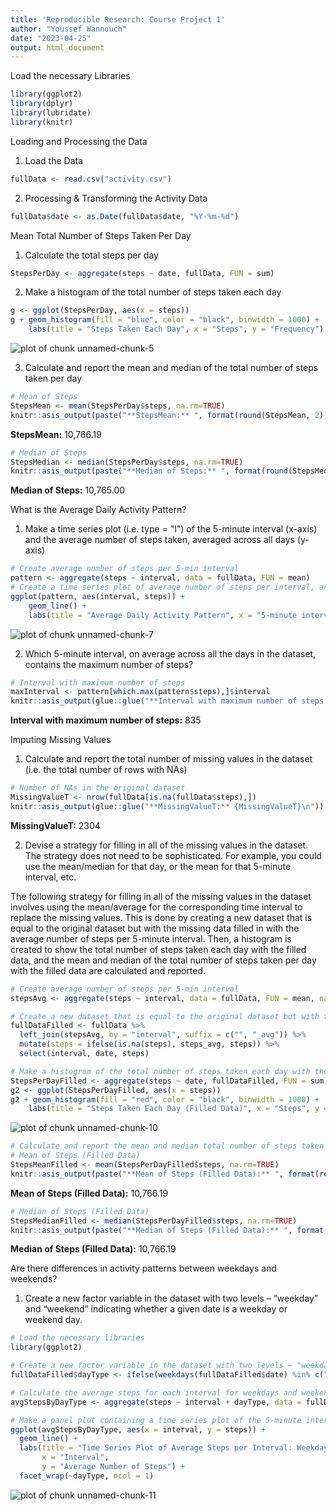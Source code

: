 ```yaml
---
title: 'Reproducible Research: Course Project 1'
author: "Youssef Wannouch"
date: "2023-04-25"
output: html_document
---
```

Load the necessary Libraries 

```r
library(ggplot2)
library(dplyr)
library(lubridate)
library(knitr)
```

Loading and Processing the Data

1) Load the Data 

```r
fullData <- read.csv("activity.csv")
```

2) Processing & Transforming the Activity Data

```r
fullData$date <- as.Date(fullData$date, "%Y-%m-%d")
```

Mean Total Number of Steps Taken Per Day

1) Calculate the total steps per day

```r
StepsPerDay <- aggregate(steps ~ date, fullData, FUN = sum)
```

2) Make a histogram of the total number of steps taken each day


```r
g <- ggplot(StepsPerDay, aes(x = steps))
g + geom_histogram(fill = "blue", color = "black", binwidth = 1000) +
    labs(title = "Steps Taken Each Day", x = "Steps", y = "Frequency")
```

![plot of chunk unnamed-chunk-5](figure/unnamed-chunk-5-1.png)

3) Calculate and report the mean and median of the total number of steps taken per day


```r
# Mean of Steps
StepsMean <- mean(StepsPerDay$steps, na.rm=TRUE)
knitr::asis_output(paste("**StepsMean:** ", format(round(StepsMean, 2), nsmall = 2, big.mark = ","), "\n\n", sep = ""))
```

**StepsMean:** 10,766.19

```r
# Median of Steps
StepsMedian <- median(StepsPerDay$steps, na.rm=TRUE)
knitr::asis_output(paste("**Median of Steps:** ", format(round(StepsMedian, 2), nsmall = 2, big.mark = ","), "\n\n", sep = ""))
```

**Median of Steps:** 10,765.00

What is the Average Daily Activity Pattern?

1) Make a time series plot (i.e. type = "l") of the 5-minute interval (x-axis) and the average number of steps taken, averaged across all days (y-axis)


```r
# Create average number of steps per 5-min interval
pattern <- aggregate(steps ~ interval, data = fullData, FUN = mean)
# Create a time series plot of average number of steps per interval, annotate the plot
ggplot(pattern, aes(interval, steps)) +
    geom_line() +
    labs(title = "Average Daily Activity Pattern", x = "5-minute intervals", y = "Average steps")
```

![plot of chunk unnamed-chunk-7](figure/unnamed-chunk-7-1.png)

2) Which 5-minute interval, on average across all the days in the dataset, contains the maximum number of steps?


```r
# Interval with maximum number of steps
maxInterval <- pattern[which.max(pattern$steps),]$interval
knitr::asis_output(glue::glue("**Interval with maximum number of steps:** {maxInterval}\n"))
```

**Interval with maximum number of steps:** 835

Imputing Missing Values

1) Calculate and report the total number of missing values in the dataset (i.e. the total number of rows with NAs)


```r
# Number of NAs in the original dataset
MissingValueT <- nrow(fullData[is.na(fullData$steps),])
knitr::asis_output(glue::glue("**MissingValueT:** {MissingValueT}\n"))
```

**MissingValueT:** 2304

2) Devise a strategy for filling in all of the missing values in the dataset. The strategy does not need to be sophisticated. For example, you could use the mean/median for that day, or the mean for that 5-minute interval, etc.

The following strategy for filling in all of the missing values in the dataset involves using the mean/average for the corresponding time interval to replace the missing values. This is done by creating a new dataset that is equal to the original dataset but with the missing data filled in with the average number of steps per 5-minute interval. Then, a histogram is created to show the total number of steps taken each day with the filled data, and the mean and median of the total number of steps taken per day with the filled data are calculated and reported.


```r
# Create average number of steps per 5-min interval
stepsAvg <- aggregate(steps ~ interval, data = fullData, FUN = mean, na.rm = TRUE)

# Create a new dataset that is equal to the original dataset but with the missing data filled in
fullDataFilled <- fullData %>%
  left_join(stepsAvg, by = "interval", suffix = c("", "_avg")) %>%
  mutate(steps = ifelse(is.na(steps), steps_avg, steps)) %>%
  select(interval, date, steps)

# Make a histogram of the total number of steps taken each day with the filled data
StepsPerDayFilled <- aggregate(steps ~ date, fullDataFilled, FUN = sum)
g2 <- ggplot(StepsPerDayFilled, aes(x = steps))
g2 + geom_histogram(fill = "red", color = "black", binwidth = 1000) +
    labs(title = "Steps Taken Each Day (Filled Data)", x = "Steps", y = "Frequency")
```

![plot of chunk unnamed-chunk-10](figure/unnamed-chunk-10-1.png)

```r
# Calculate and report the mean and median total number of steps taken per day with the filled data
# Mean of Steps (Filled Data)
StepsMeanFilled <- mean(StepsPerDayFilled$steps, na.rm=TRUE)
knitr::asis_output(paste("**Mean of Steps (Filled Data):** ", format(round(StepsMeanFilled, 2), nsmall = 2, big.mark = ","), "\n\n", sep = ""))
```

**Mean of Steps (Filled Data):** 10,766.19

```r
# Median of Steps (Filled Data)
StepsMedianFilled <- median(StepsPerDayFilled$steps, na.rm=TRUE)
knitr::asis_output(paste("**Median of Steps (Filled Data):** ", format(round(StepsMedianFilled, 2), nsmall = 2, big.mark = ","), "\n\n", sep = ""))
```

**Median of Steps (Filled Data):** 10,766.19

Are there differences in activity patterns between weekdays and weekends?

1) Create a new factor variable in the dataset with two levels – “weekday” and “weekend” indicating whether a given date is a weekday or weekend day.


```r
# Load the necessary libraries
library(ggplot2)

# Create a new factor variable in the dataset with two levels – "weekday" and "weekend"
fullDataFilled$dayType <- ifelse(weekdays(fullDataFilled$date) %in% c("Saturday", "Sunday"), "weekend", "weekday")

# Calculate the average steps for each interval for weekdays and weekends
avgStepsByDayType <- aggregate(steps ~ interval + dayType, data = fullDataFilled, FUN = mean)

# Make a panel plot containing a time series plot of the 5-minute interval and the average number of steps taken, averaged across all weekday days or weekend days
ggplot(avgStepsByDayType, aes(x = interval, y = steps)) +
  geom_line() +
  labs(title = "Time Series Plot of Average Steps per Interval: Weekdays vs. Weekends",
       x = "Interval",
       y = "Average Number of Steps") +
  facet_wrap(~dayType, ncol = 1)
```

![plot of chunk unnamed-chunk-11](figure/unnamed-chunk-11-1.png)
